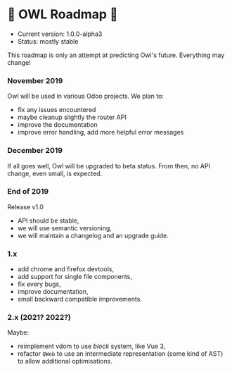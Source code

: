 # 🦉 OWL Roadmap 🦉

- Current version: 1.0.0-alpha3
- Status: mostly stable

This roadmap is only an attempt at predicting Owl's future.  Everything may
change!


### November 2019

Owl will be used in various Odoo projects. We plan to:

- fix any issues encountered
- maybe cleanup slightly the router API
- improve the documentation
- improve error handling, add more helpful error messages

### December 2019

If all goes well, Owl will be upgraded to beta status. From then, no API change,
even small, is expected.

### End of 2019

Release v1.0

- API should be stable,
- we will use semantic versioning,
- we will maintain a changelog and an upgrade guide.

### 1.x

- add chrome and firefox devtools,
- add support for single file components,
- fix every bugs,
- improve documentation,
- small backward compatible improvements.

### 2.x (2021? 2022?)

Maybe:

- reimplement vdom to use *block* system, like Vue 3,
- refactor `QWeb` to use an intermediate representation (some kind of AST) to
  allow additional optimisations.


